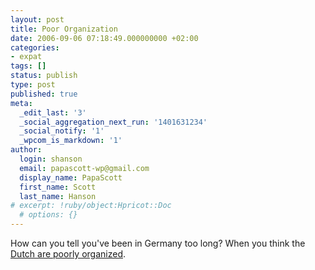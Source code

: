 ```yaml
---
layout: post
title: Poor Organization
date: 2006-09-06 07:18:49.000000000 +02:00
categories:
- expat
tags: []
status: publish
type: post
published: true
meta:
  _edit_last: '3'
  _social_aggregation_next_run: '1401631234'
  _social_notify: '1'
  _wpcom_is_markdown: '1'
author:
  login: shanson
  email: papascott-wp@gmail.com
  display_name: PapaScott
  first_name: Scott
  last_name: Hanson
# excerpt: !ruby/object:Hpricot::Doc
  # options: {}
---
```

<p>How can you tell you've been in Germany too long? When you think the <a href="http://www.chillmost.com/2006/09/back-from-amsterdam.html">Dutch are poorly organized</a>.</p>
